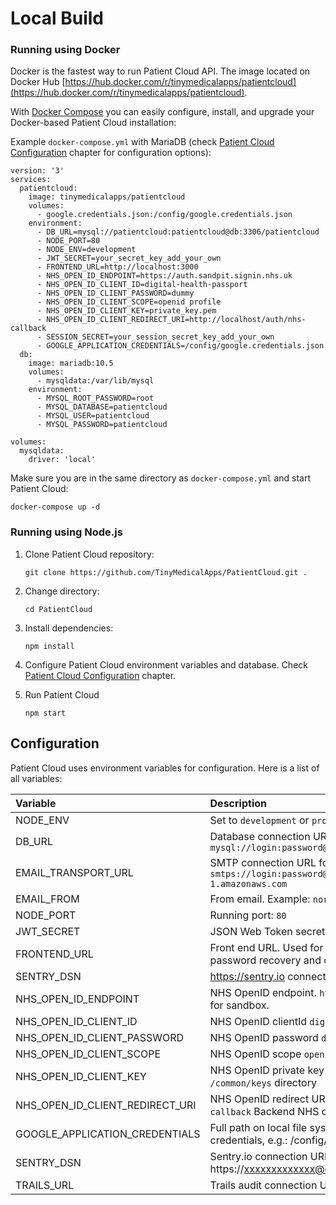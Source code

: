 # Local Build

### Running using Docker

Docker is the fastest way to run Patient Cloud API. The image located on Docker Hub [https://hub.docker.com/r/tinymedicalapps/patientcloud](https://hub.docker.com/r/tinymedicalapps/patientcloud).

With [Docker Compose](https://docs.docker.com/compose/install/) you can easily configure, install, and upgrade your Docker-based Patient Cloud installation:

Example `docker-compose.yml` with MariaDB (check [Patient Cloud Configuration](#configuration) chapter for configuration options):

```text
version: '3'
services:
  patientcloud:
    image: tinymedicalapps/patientcloud
    volumes:
      - google.credentials.json:/config/google.credentials.json
    environment:
      - DB_URL=mysql://patientcloud:patientcloud@db:3306/patientcloud
      - NODE_PORT=80
      - NODE_ENV=development
      - JWT_SECRET=your_secret_key_add_your_own
      - FRONTEND_URL=http://localhost:3000
      - NHS_OPEN_ID_ENDPOINT=https://auth.sandpit.signin.nhs.uk
      - NHS_OPEN_ID_CLIENT_ID=digital-health-passport
      - NHS_OPEN_ID_CLIENT_PASSWORD=dummy
      - NHS_OPEN_ID_CLIENT_SCOPE=openid profile
      - NHS_OPEN_ID_CLIENT_KEY=private_key.pem
      - NHS_OPEN_ID_CLIENT_REDIRECT_URI=http://localhost/auth/nhs-callback
      - SESSION_SECRET=your_session_secret_key_add_your_own
      - GOOGLE_APPLICATION_CREDENTIALS=/config/google.credentials.json
  db:
    image: mariadb:10.5
    volumes:
      - mysqldata:/var/lib/mysql
    environment:
      - MYSQL_ROOT_PASSWORD=root
      - MYSQL_DATABASE=patientcloud
      - MYSQL_USER=patientcloud
      - MYSQL_PASSWORD=patientcloud

volumes:
  mysqldata:
    driver: 'local'
```

Make sure you are in the same directory as `docker-compose.yml` and start Patient Cloud:

```text
docker-compose up -d
```

### Running using Node.js

1. Clone Patient Cloud repository:

   ```text
   git clone https://github.com/TinyMedicalApps/PatientCloud.git .
   ```

2. Change directory:

   ```text
   cd PatientCloud
   ```

3. Install dependencies:

   ```text
   npm install
   ```

4. Configure Patient Cloud environment variables and database. Check [Patient Cloud Configuration](#configuration) chapter.
5. Run Patient Cloud

   ```text
   npm start
   ```

## Configuration

Patient Cloud uses environment variables for configuration. Here is a list of all variables:

| Variable                        | Description                                                                                                    |
| :------------------------------ | :------------------------------------------------------------------------------------------------------------- |
| NODE_ENV                        | Set to `development` or `production`                                                                           |
| DB_URL                          | Database connection URL. Example: `mysql://login:password@host:3306/dbname`                                    |
| EMAIL_TRANSPORT_URL             | SMTP connection URL for sending mails. Example: `smtps://login:password@email-smtp.eu-central-1.amazonaws.com` |
| EMAIL_FROM                      | From email. Example: `noreply@patientcloud.ai`                                                                 |
| NODE_PORT                       | Running port: `80`                                                                                             |
| JWT_SECRET                      | JSON Web Token secret key string.                                                                              |
| FRONTEND_URL                    | Front end URL. Used for user registration activation, password recovery and oAuth redirect.                    |
| SENTRY_DSN                      | https://sentry.io connection URL                                                                               |
| NHS_OPEN_ID_ENDPOINT            | NHS OpenID endpoint. `https://auth.sandpit.signin.nhs.uk` for sandbox.                                         |
| NHS_OPEN_ID_CLIENT_ID           | NHS OpenID clientId `digital-health-passport`                                                                  |
| NHS_OPEN_ID_CLIENT_PASSWORD     | NHS OpenID password `dummy`                                                                                    |
| NHS_OPEN_ID_CLIENT_SCOPE        | NHS OpenID scope `openid profile`                                                                              |
| NHS_OPEN_ID_CLIENT_KEY          | NHS OpenID private key `private_key.pem` The key located at `/common/keys` directory                           |
| NHS_OPEN_ID_CLIENT_REDIRECT_URI | NHS OpenID redirect URL `http://localhost/auth/nhs-callback` Backend NHS callback process endpoint.            |
| GOOGLE_APPLICATION_CREDENTIALS  | Full path on local file system to Google application credentials, e.g.: /config/google.credentials.json        |
| SENTRY_DSN                      | Sentry.io connection URL e.g. https://xxxxxxxxxxxxx@o123123.ingest.sentry.io/1231233                           |
| TRAILS_URL                      | Trails audit connection URL e.g.: https://1.1.1.1:8080                                                         |

